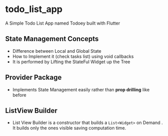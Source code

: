 # todo_list_app

A Simple Todo List App named Todoey built with Flutter

## State Management Concepts

- Difference between Local and Global State
- How to Implement it (check tasks list) using void callbacks
- It is performed by Lifting the StateFul Widget up the Tree 

## Provider Package

- Implements State Management easily rather than **prop drilling** like before 

## ListView Builder

- List View Builder is a constructor that builds a `List<Widget>` on Demand . It builds only the ones visible saving computation time.
